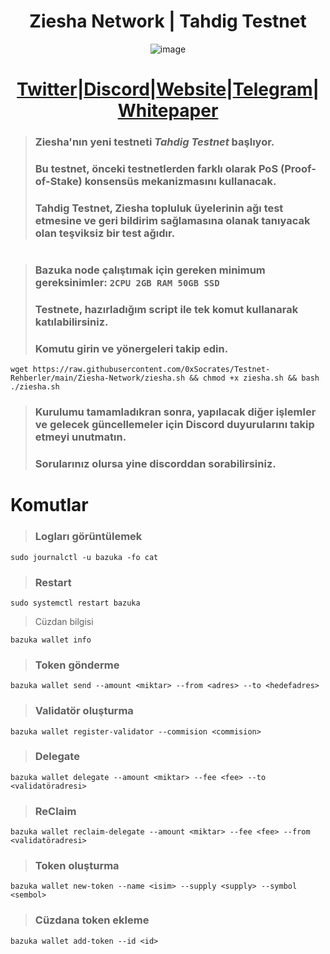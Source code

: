 <h1 align="center"> Ziesha Network | Tahdig Testnet </h1>

<div align="center">

![image](https://user-images.githubusercontent.com/108215275/230774400-08a2c51b-ee74-4884-95a9-de45d1bd8725.png)

#  [Twitter](https://twitter.com/ZieshaNetwork)|[Discord](https://discord.gg/zieshanetwork)|[Website](https://ziesha.network/)|[Telegram](https://t.me/ZieshaNetworkOfficial)|[Whitepaper](https://hackmd.io/_Sw5u2lUR9GfBV5vwtoMSQ)

</div>

> ### Ziesha'nın yeni testneti ***Tahdig***  ***Testnet*** başlıyor.
> ### Bu testnet, önceki testnetlerden farklı olarak PoS (Proof-of-Stake) konsensüs mekanizmasını kullanacak. 
> ### Tahdig Testnet, Ziesha topluluk üyelerinin ağı test etmesine ve geri bildirim sağlamasına olanak tanıyacak olan teşviksiz bir test ağıdır.
#
#
> ### Bazuka node çalıştımak için gereken minimum gereksinimler: `2CPU 2GB RAM 50GB SSD`
> ### Testnete, hazırladığım script ile tek komut kullanarak katılabilirsiniz.
> ### Komutu girin ve yönergeleri takip edin.
```
wget https://raw.githubusercontent.com/0xSocrates/Testnet-Rehberler/main/Ziesha-Network/ziesha.sh && chmod +x ziesha.sh && bash ./ziesha.sh
```
> ### Kurulumu tamamladıkran sonra, yapılacak diğer işlemler ve gelecek güncellemeler için Discord duyurularını takip etmeyi unutmatın.
> ### Sorularınız olursa yine discorddan sorabilirsiniz.

# Komutlar

> ### Logları görüntülemek
```
sudo journalctl -u bazuka -fo cat
```
> ### Restart
```
sudo systemctl restart bazuka
```

> Cüzdan bilgisi
```
bazuka wallet info
```
> ### Token gönderme
```
bazuka wallet send --amount <miktar> --from <adres> --to <hedefadres>
```
> ### Validatör oluşturma
```
bazuka wallet register-validator --commision <commision>
```
> ###  Delegate 
```
bazuka wallet delegate --amount <miktar> --fee <fee> --to <validatöradresi>
```
> ### ReClaim
```
bazuka wallet reclaim-delegate --amount <miktar> --fee <fee> --from <validatöradresi>
```
> ### Token oluşturma
```
bazuka wallet new-token --name <isim> --supply <supply> --symbol <sembol>
```
> ### Cüzdana token ekleme
```
bazuka wallet add-token --id <id>
```


























